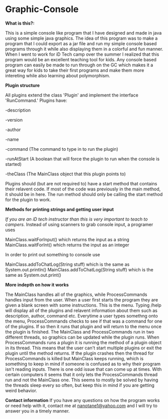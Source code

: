 # Graphic-Console
**What is this?:**

This is a simple console like program that I have designed and made in java using
some simple java graphics. The idea of this program was to make a program that I could
export as a jar file and run my simple console based programs through it while also displaying them in a 
colorful and fun manner. When I went to work for iD Tech camp over the summer I realized
that this program would be an excellent teaching tool for kids. Any console based program can easily be made 
to run through on the GC which makes it a great way for kids to take their first programs and make them more intereting 
while also learning about polymorphism. 

**Plugin structure**

All plugins extend the class 'Plugin' and implement the interface 'RunCommand.' 
Plugins have:

-description

-version

-author

-name

-command (The command to type in to run the plugin)

-runAtStart (A boolean that will force the plugin to run when the console is started)

-theClass (The MainClass object that this plugin points to)

Plugins should (but are not required to) have a start method that contains their relavent code. If most of the code
was previously in the main method, it should be in here. The run method should only be calling the start method for the plugin to work.

**Methods for printing strings and getting user input**

*If you are an iD tech instructor than this is very important to teach to campers.*
Instead of using scanners to grab console input, a programer uses

MainClass.waitForInput() which returns the input as a string
MainClass.waitForInt() which returns the input as an integer

In order to print out something to console use

MainClass.addToChatLog(String stuff) which is the same as System.out.println()
MainClass.addToChatLog(String stuff) which is the same as System.out.print()

**More indepth on how it works**

The MainClass handles all of the graphics, while ProcessCommands handles input from the user. When a user first starts
the program they are given a blank screen with some instructions. This is the menu. Typing /help will display all of the plugins and
relavent information about them such as description, author, command etc. Everytime a user types somethng onto the menu,
ProcessCommands checks to see if that was a command for one of the plugins. If so then it runs that plugin and will return to the menu
once the plugin is finished. 
The MainClass and ProcessCommands run in two different threads, so graphics can be updated while the plugin runs. When ProcessCommands
runs a plugin it is running the method of a plugin object in its thread. This means that the user can't start multiple plugins or exit
the plugin until the method returns. If the plugin crashes then the thread for ProcessCommands is killed but MainClass keeps running,
which is something to keep in mind if someone is confused as to why their program isn't reading inputs. 
There is one odd issue that can come up at times. With certain computers it seems that it only lets the ProcessCommands thread run and not the MainClass one. This seems to mostly be solved by having the threads sleep every so often, but keep this in mind if you are getting weird behavior. 

**Contact information**
If you have any questions on how the program works or need help with it, contact me at nanotane1@yahoo.com and I will try to answer you in a timely manner. 
